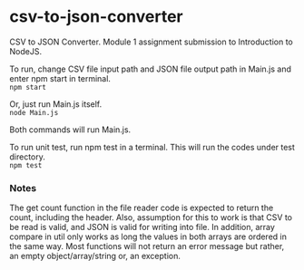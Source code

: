 # csv-to-json-converter
CSV to JSON Converter. Module 1 assignment submission to Introduction to NodeJS.

To run, change CSV file input path and JSON file output path in Main.js and enter npm start in terminal.
<br />
`npm start`

Or, just run Main.js itself.
<br />
`node Main.js`

Both commands will run Main.js.

To run unit test, run npm test in a terminal. This will run the codes under test directory.
<br />
`npm test`

### Notes
The get count function in the file reader code is expected to return the count, including the header. Also, assumption for this to work is that CSV to be read is valid, and JSON is valid for writing into file. In addition, array compare in util only works as long the values in both arrays are ordered in the same way. Most functions will not return an error message but rather, an empty object/array/string or, an exception.
